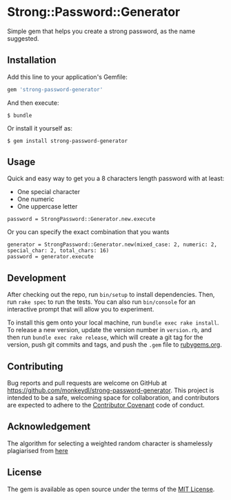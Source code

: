 # Strong::Password::Generator

Simple gem that helps you create a strong password, as the name suggested.

## Installation

Add this line to your application's Gemfile:

```ruby
gem 'strong-password-generator'
```

And then execute:

    $ bundle

Or install it yourself as:

    $ gem install strong-password-generator

## Usage

Quick and easy way to get you a 8 characters length password with at least:
- One special character
- One numeric
- One uppercase letter
```
password = StrongPassword::Generator.new.execute
```
Or you can specify the exact combination that you wants
```
generator = StrongPassword::Generator.new(mixed_case: 2, numeric: 2, special_char: 2, total_chars: 16)
password = generator.execute
``` 

## Development

After checking out the repo, run `bin/setup` to install dependencies. Then, run `rake spec` to run the tests. You can also run `bin/console` for an interactive prompt that will allow you to experiment.

To install this gem onto your local machine, run `bundle exec rake install`. To release a new version, update the version number in `version.rb`, and then run `bundle exec rake release`, which will create a git tag for the version, push git commits and tags, and push the `.gem` file to [rubygems.org](https://rubygems.org).

## Contributing

Bug reports and pull requests are welcome on GitHub at https://github.com/monkeydl/strong-password-generator. This project is intended to be a safe, welcoming space for collaboration, and contributors are expected to adhere to the [Contributor Covenant](http://contributor-covenant.org) code of conduct.

## Acknowledgement

The algorithm for selecting a weighted random character is shamelessly plagiarised from [here](https://stackoverflow.com/a/23220189)

## License

The gem is available as open source under the terms of the [MIT License](http://opensource.org/licenses/MIT).

